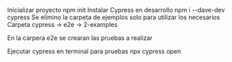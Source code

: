 Inicializar proyecto 
    npm init
Instalar Cypress en desarrollo
    npm i --dave-dev cypress
Se elimino la carpeta de ejemplos solo para utilizar los necesarios
    Carpeta cypress -> e2e -> 2-examples

En la carpera e2e se crearan las pruebas a realizar

Ejecutar cypress en terminal para pruebas
    npx cypress open